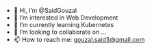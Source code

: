 - 👋 Hi, I’m @SaidGouzal
- 👀 I’m interested in Web Development
- 🌱 I’m currently learning Kubernetes
- 💞️ I’m looking to collaborate on ...
- 📫 How to reach me: gouzal.said3@gmail.com

